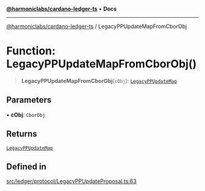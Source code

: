 [**@harmoniclabs/cardano-ledger-ts**](../README.md) • **Docs**

***

[@harmoniclabs/cardano-ledger-ts](../globals.md) / LegacyPPUpdateMapFromCborObj

# Function: LegacyPPUpdateMapFromCborObj()

> **LegacyPPUpdateMapFromCborObj**(`cObj`): [`LegacyPPUpdateMap`](../type-aliases/LegacyPPUpdateMap.md)

## Parameters

• **cObj**: `CborObj`

## Returns

[`LegacyPPUpdateMap`](../type-aliases/LegacyPPUpdateMap.md)

## Defined in

[src/ledger/protocol/LegacyPPUpdateProposal.ts:63](https://github.com/HarmonicLabs/cardano-ledger-ts/blob/94dd590ffe94133126b0d8d49920fc7b002e1975/src/ledger/protocol/LegacyPPUpdateProposal.ts#L63)
